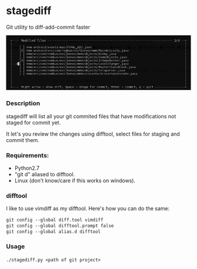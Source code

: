 # stagediff
Git utility to diff-add-commit faster

![alt tag](https://github.com/Rombusevil/gg/blob/master/docs/gg_screenshot.png)

### Description
stagediff will list all your git commited files that have modifications not staged for commit yet.

It let's you review the changes using difftool, select files for staging and commit them.

### Requirements:
* Python2.7
* "git d" aliased to difftool.
* Linux (don't know/care if this works on windows).

### difftool
I like to use vimdiff as my difftool. 
Here's how you can do the same:
```shell
git config --global diff.tool vimdiff
git config --global difftool.prompt false
git config --global alias.d difftool
```

### Usage
`./stagediff.py <path of git project>`
